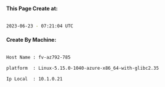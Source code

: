 
   
#### This Page Create at:

```bash

2023-06-23 - 07:21:04 UTC

```

#### Create By Machine:

```bash

Host Name : fv-az792-785

platform  : Linux-5.15.0-1040-azure-x86_64-with-glibc2.35

Ip Local  : 10.1.0.21

```

